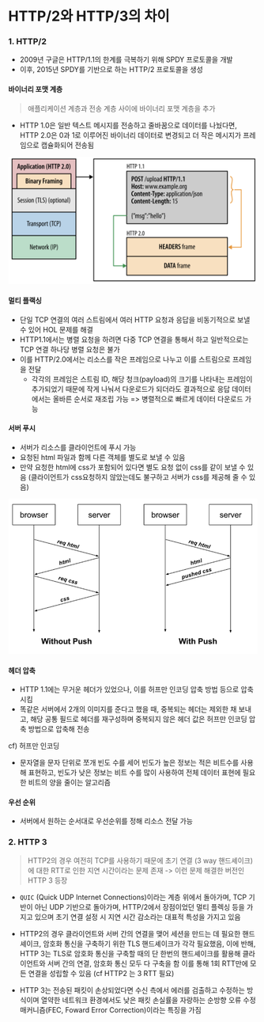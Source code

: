 # HTTP/2와 HTTP/3의 차이

### 1. HTTP/2

- 2009년 구글은 HTTP/1.1의 한계를 극복하기 위해 SPDY 프로토콜을 개발
- 이후, 2015년 SPDY를 기반으로 하는 HTTP/2 프로토콜을 생성

#### 바이너리 포맷 계층

> 애플리케이션 계층과 전송 계층 사이에 바이너리 포맷 계층을 추가

- HTTP 1.0은 일반 텍스트 메시지를 전송하고 줄바꿈으로 데이터를 나눴다면, HTTP 2.0은 0과 1로 이루어진 바이너리 데이터로 변경되고 더 작은 메시지가 프레임으로 캡슐화되어 전송됨

![Alt text](image.png)

#### 멀티 플랙싱

- 단일 TCP 연결의 여러 스트림에서 여러 HTTP 요청과 응답을 비동기적으로 보낼 수 있어 HOL 문제를 해결
- HTTP1.1에서는 병렬 요청을 하려면 다중 TCP 연결을 통해서 하고 일반적으로는 TCP 연결 하나당 병렬 요청은 불가
- 이를 HTTP/2.0에서는 리소스를 작은 프레임으로 나누고 이를 스트림으로 프레임을 전달
  - 각각의 프레임은 스트림 ID, 해당 청크(payload)의 크기를 나타내는 프레임이 추가되었기 때문에 작게 나눠서 다운로드가 되더라도 결과적으로 응답 데이터에서는 올바른 순서로 재조립 가능
    => 병렬적으로 빠르게 데이터 다운로드 가능

#### 서버 푸시

- 서버가 리소스를 클라이언트에 푸시 가능
- 요청된 html 파일과 함께 다른 객체를 별도로 보낼 수 있음
- 만약 요청한 html에 css가 포함되어 있다면 별도 요청 없이 css를 같이 보낼 수 있음 (클라이언트가 css요청하지 않았는데도 불구하고 서버가 css를 제공해 줄 수 있음)

![Alt text](image-1.png)

#### 헤더 압축

- HTTP 1.1에는 무거운 헤더가 있었으나, 이를 허프만 인코딩 압축 방법 등으로 압축시킴
- 똑같은 서버에서 2개의 이미지를 준다고 했을 때, 중복되는 헤더는 제외한 채 보내고, 해당 공통 필드로 헤더를 재구성하며 중복되지 않은 헤더 값은 허프만 인코딩 압축 방법으로 압축해 전송

cf) 허프만 인코딩

- 문자열을 문자 단위로 쪼개 빈도 수를 세어 빈도가 높은 정보는 적은 비트수를 사용해 표현하고, 빈도가 낮은 정보는 비트 수를 많이 사용하여 전체 데이터 표현에 필요한 비트의 양을 줄이는 알고리즘

#### 우선 순위

- 서버에서 원하는 순서대로 우선순위를 정해 리소스 전달 가능

### 2. HTTP 3

> HTTP2의 경우 여전히 TCP를 사용하기 때문에 초기 연결 (3 way 핸드셰이크)에 대한 RTT로 인한 지연 시간이라는 문제 존재 -> 이런 문제 해결한 버전인 HTTP 3 등장

- `QUIC` (Quick UDP Internet Connections)이라는 계층 위에서 돌아가며, TCP 기반이 아닌 UDP 기반으로 돌아가며, HTTP/2에서 장점이었던 멀티 플렉싱 등을 가지고 있으며 초기 연결 설정 시 지연 시간 감소라는 대표적 특성을 가지고 있음

- HTTP2의 경우 클라이언트와 서버 간의 연결을 맺어 세션을 만드는 데 필요한 핸드셰이크, 암호화 통신을 구축하기 위한 TLS 핸드셰이크가 각각 필요했음, 이에 반해, HTTP 3는 TLS로 암호화 통신을 구축할 때의 단 한번의 핸드셰이크를 활용해 클라이언트와 서버 간의 연결, 암호화 통신 모두 다 구축을 함 이를 통해 1회 RTT만에 모든 연결을 성립할 수 있음 (cf HTTP2 는 3 RTT 필요)

- HTTP 3는 전송된 패킷이 손상되었다면 수신 측에서 에러를 검출하고 수정하는 방식이며 열약한 네트워크 환경에서도 낮은 패킷 손실률을 자랑하는 순방향 오류 수정 매커니즘(FEC, Foward Error Correction)이라는 특징을 가짐
